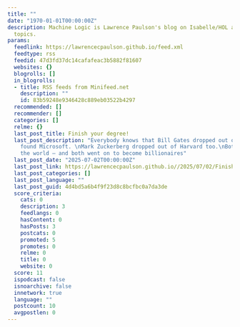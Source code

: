 ```yaml
---
title: ""
date: "1970-01-01T00:00:00Z"
description: Machine Logic is Lawrence Paulson's blog on Isabelle/HOL and related
  topics.
params:
  feedlink: https://lawrencecpaulson.github.io/feed.xml
  feedtype: rss
  feedid: 47d3fd37dc14cafafeac3b5882f81607
  websites: {}
  blogrolls: []
  in_blogrolls:
  - title: RSS feeds from Minifeed.net
    description: ""
    id: 83b59248e9346428c889eb03522b4297
  recommended: []
  recommender: []
  categories: []
  relme: {}
  last_post_title: Finish your degree!
  last_post_description: "Everybody knows that Bill Gates dropped out of Harvard \nto
    found Microsoft. \nMark Zuckerberg dropped out of Harvard too.\nBoth of them changed
    the world — and both went on to become billionaires"
  last_post_date: "2025-07-02T00:00:00Z"
  last_post_link: https://lawrencecpaulson.github.io//2025/07/02/Finish_your_degree.html
  last_post_categories: []
  last_post_language: ""
  last_post_guid: 4d4bd5a6b4f9f23d8c8bcfbc0a7da3de
  score_criteria:
    cats: 0
    description: 3
    feedlangs: 0
    hasContent: 0
    hasPosts: 3
    postcats: 0
    promoted: 5
    promotes: 0
    relme: 0
    title: 0
    website: 0
  score: 11
  ispodcast: false
  isnoarchive: false
  innetwork: true
  language: ""
  postcount: 10
  avgpostlen: 0
---
```

